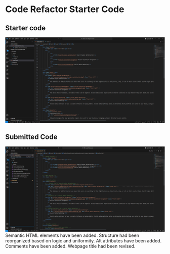 # Code Refactor Starter Code
## Starter code
![Starter code](./assets/images/before.png)
## Submitted Code
![Submission](./assets/images/after.png)
Semantic HTML elements have been added.
Structure had been reorganized based on logic and uniformity.
Alt attributes have been added.
Comments have been added.
Webpage title had been revised.
